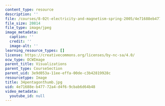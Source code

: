 ```yaml
---
content_type: resource
description: ''
file: /courses/8-02t-electricity-and-magnetism-spring-2005/4e71688eb47772a4d4f69cbab6d64b48_34pentagonthumb.jpg
file_size: 20814
file_type: image/jpeg
image_metadata:
  caption: ''
  credit: ''
  image-alt: ''
learning_resource_types: []
license: https://creativecommons.org/licenses/by-nc-sa/4.0/
ocw_type: OCWImage
parent_title: Visualizations
parent_type: CourseSection
parent_uid: 3e9d053a-11ee-effa-00de-c3b42819928c
resourcetype: Image
title: 34pentagonthumb.jpg
uid: 4e71688e-b477-72a4-d4f6-9cbab6d64b48
video_metadata:
  youtube_id: null
---
```

